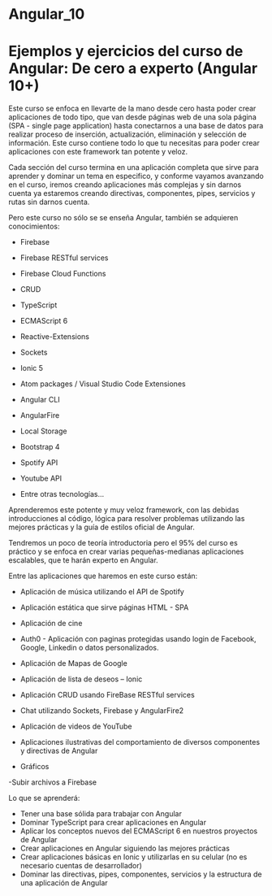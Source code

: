 # Angular_10

# Ejemplos y ejercicios del curso de Angular: De cero a experto (Angular 10+)


Este curso se enfoca en llevarte de la mano desde cero hasta poder crear aplicaciones de todo tipo, que van desde páginas web de una sola página (SPA - single page application) hasta conectarnos a una base de datos para realizar proceso de inserción, actualización, eliminación y selección de información. Este curso contiene todo lo que tu necesitas para poder crear aplicaciones con este framework tan potente y veloz.



Cada sección del curso termina en una aplicación completa que sirve para aprender y dominar un tema en especifico, y conforme vayamos avanzando en el curso, iremos creando aplicaciones más complejas y sin darnos cuenta ya estaremos creando directivas, componentes, pipes, servicios y rutas sin darnos cuenta.

Pero este curso no sólo se se enseña Angular, también se adquieren conocimientos:

- Firebase   

- Firebase RESTful services

- Firebase Cloud Functions

- CRUD

- TypeScript   

- ECMAScript 6   

- Reactive-Extensions   

- Sockets   

- Ionic 5

- Atom packages / Visual Studio Code Extensiones 

- Angular CLI

- AngularFire

- Local Storage

- Bootstrap 4

- Spotify API

- Youtube API

- Entre otras tecnologías…

Aprenderemos este potente y muy veloz framework, con las debidas introducciones al código, lógica para resolver problemas utilizando las mejores prácticas y la guía de estilos oficial de Angular.  

Tendremos un poco de teoría introductoria pero el 95% del curso es práctico y se enfoca en crear varias pequeñas-medianas aplicaciones escalables, que te harán experto en Angular.  

Entre las aplicaciones que haremos en este curso están:

- Aplicación de música utilizando el API de Spotify   

- Aplicación estática que sirve páginas HTML - SPA

- Aplicación de cine   

- Auth0 - Aplicación con paginas protegidas usando login de Facebook, Google, Linkedin o datos personalizados.   

- Aplicación de Mapas de Google   

- Aplicación de lista de deseos –  Ionic

- Aplicación CRUD usando FireBase RESTful services

- Chat utilizando Sockets, Firebase y AngularFire2

- Aplicación de videos de YouTube   

- Aplicaciones ilustrativas del comportamiento de diversos componentes y directivas de Angular

- Gráficos

-Subir archivos a Firebase

Lo que se aprenderá:

- Tener una base sólida para trabajar con Angular
- Dominar TypeScript para crear aplicaciones en Angular
- Aplicar los conceptos nuevos del ECMAScript 6 en nuestros proyectos de Angular
- Crear aplicaciones en Angular siguiendo las mejores prácticas
- Crear aplicaciones básicas en Ionic y utilizarlas en su celular (no es necesario cuentas de desarrollador)
- Dominar las directivas, pipes, componentes, servicios y la estructura de una aplicación de Angular
